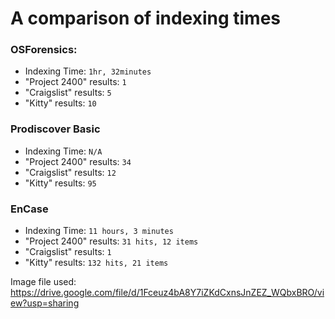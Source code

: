# A comparison of indexing times

### OSForensics:

* Indexing Time: `1hr, 32minutes`
* "Project 2400" results: `1`
* "Craigslist" results: `5`
* "Kitty" results: `10`

### Prodiscover Basic

* Indexing Time: `N/A`
* "Project 2400" results: `34`
* "Craigslist" results: `12`
* "Kitty" results: `95`

### EnCase

* Indexing Time: `11 hours, 3 minutes`
* "Project 2400" results: `31 hits, 12 items`
* "Craigslist" results: `1`
* "Kitty" results: `132 hits, 21 items`



Image file used: https://drive.google.com/file/d/1Fceuz4bA8Y7iZKdCxnsJnZEZ_WQbxBRO/view?usp=sharing
